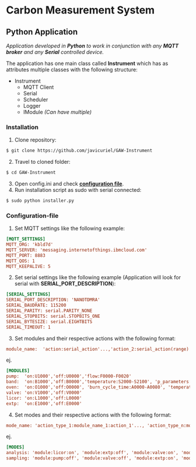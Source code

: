 # Carbon Measurement System
## Python Application
*Application developed in **Python** to work in conjunction with any **MQTT broker** and any **Serial** controlled device.*

The application has one main class called **Instrument** which has as attributes multiple classes with the following structure:

* Instrument
  * MQTT Client
  * Serial
  * Scheduler
  * Logger
  * IModule *(Can have multiple)*




### **Installation**
1. Clone repository:
```bash
$ git clone https://github.com/javicuriel/GAW-Instrument
```
2. Travel to cloned folder:
```bash
$ cd GAW-Instrument
```
3. Open config.ini and check **[configuration file](#configuration-file)**.
4. Run installation script as sudo with serial connected:
```bash
$ sudo python installer.py
```

### **Configuration-file**
1. Set MQTT settings like the following example:
```ini
[MQTT_SETTINGS]
MQTT_ORG: 'kbld7d'
MQTT_SERVER: 'messaging.internetofthings.ibmcloud.com'
MQTT_PORT: 8883
MQTT_QOS: 1
MQTT_KEEPALIVE: 5
```
2. Set serial settings like the following example (Application will look for serial with **SERIAL_PORT_DESCRIPTION**):
```ini
[SERIAL_SETTINGS]
SERIAL_PORT_DESCRIPTION: 'NANOTDMRA'
SERIAL_BAUDRATE: 115200
SERIAL_PARITY: serial.PARITY_NONE
SERIAL_STOPBITS: serial.STOPBITS_ONE
SERIAL_BYTESIZE: serial.EIGHTBITS
SERIAL_TIMEOUT: 1
```
3. Set modules and their respective actions with the following format:
```ini
module_name:  'action:serial_action'...,'action_2:serial_action(range)'
```
ej.
```ini
[MODULES]
pump:  'on:U1000','off:U0000','flow:F0000-F0020'
band:  'on:B1000','off:B0000','temperature:S2000-S2100', 'p_parameters:P2000-P2100'
oven:  'on:O1000','off:O0000', 'burn_cycle_time:A0000-A0080', 'temperature:S1000-S1100'
valve: 'on:V1000','off:V0000'
licor: 'on:L1000','off:L0000'
extp:  'on:E1000','off:E0000'
```
4. Set modes and their respective actions with the following format:
```ini
mode_name: 'action_type_1:module_name_1:action_1'..., 'action_type_n:module_name_n:action_n'
```
ej.
```ini
[MODES]
analysis: 'module:licor:on', 'module:extp:off', 'module:valve:on', 'module:pump:on'
sampling: 'module:pump:off', 'module:valve:off', 'module:extp:on', 'module:licor:off'
```

